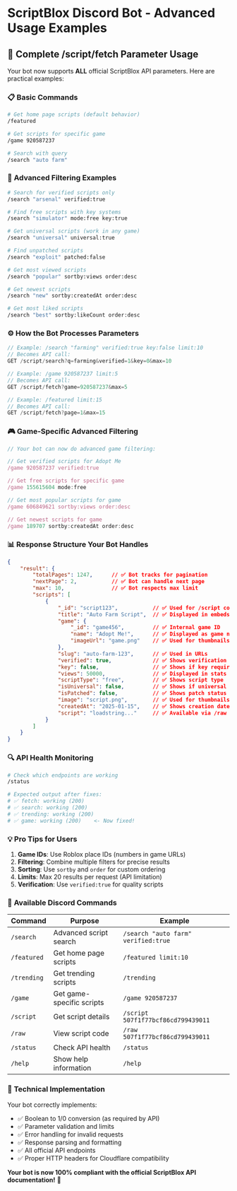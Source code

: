 # ScriptBlox Discord Bot - Advanced Usage Examples

## 🎯 **Complete /script/fetch Parameter Usage**

Your bot now supports **ALL** official ScriptBlox API parameters. Here are practical examples:

### 📋 **Basic Commands**

```bash
# Get home page scripts (default behavior)
/featured

# Get scripts for specific game
/game 920587237

# Search with query
/search "auto farm"
```

### 🔧 **Advanced Filtering Examples**

```bash
# Search for verified scripts only
/search "arsenal" verified:true

# Find free scripts with key systems
/search "simulator" mode:free key:true

# Get universal scripts (work in any game)
/search "universal" universal:true

# Find unpatched scripts
/search "exploit" patched:false

# Get most viewed scripts
/search "popular" sortby:views order:desc

# Get newest scripts
/search "new" sortby:createdAt order:desc

# Get most liked scripts
/search "best" sortby:likeCount order:desc
```

### ⚙️ **How the Bot Processes Parameters**

```javascript
// Example: /search "farming" verified:true key:false limit:10
// Becomes API call:
GET /script/search?q=farming&verified=1&key=0&max=10

// Example: /game 920587237 limit:5
// Becomes API call:  
GET /script/fetch?game=920587237&max=5

// Example: /featured limit:15
// Becomes API call:
GET /script/fetch?page=1&max=15
```

### 🎮 **Game-Specific Advanced Filtering**

```javascript
// Your bot can now do advanced game filtering:

// Get verified scripts for Adopt Me
/game 920587237 verified:true

// Get free scripts for specific game
/game 155615604 mode:free

// Get most popular scripts for game
/game 606849621 sortby:views order:desc

// Get newest scripts for game  
/game 189707 sortby:createdAt order:desc
```

### 📊 **Response Structure Your Bot Handles**

```json
{
    "result": {
        "totalPages": 1247,      // ✅ Bot tracks for pagination
        "nextPage": 2,           // ✅ Bot can handle next page
        "max": 10,               // ✅ Bot respects max limit
        "scripts": [
            {
                "_id": "script123",           // ✅ Used for /script command
                "title": "Auto Farm Script",  // ✅ Displayed in embeds
                "game": {
                    "_id": "game456",         // ✅ Internal game ID
                    "name": "Adopt Me!",      // ✅ Displayed as game name
                    "imageUrl": "game.png"    // ✅ Used for thumbnails
                },
                "slug": "auto-farm-123",      // ✅ Used in URLs
                "verified": true,             // ✅ Shows verification badge
                "key": false,                 // ✅ Shows if key required
                "views": 50000,               // ✅ Displayed in stats
                "scriptType": "free",         // ✅ Shows script type
                "isUniversal": false,         // ✅ Shows if universal
                "isPatched": false,           // ✅ Shows patch status
                "image": "script.png",        // ✅ Used for thumbnails
                "createdAt": "2025-01-15",    // ✅ Shows creation date
                "script": "loadstring..."     // ✅ Available via /raw
            }
        ]
    }
}
```

### 🔍 **API Health Monitoring**

```bash
# Check which endpoints are working
/status

# Expected output after fixes:
# ✅ fetch: working (200)
# ✅ search: working (200) 
# ✅ trending: working (200)
# ✅ game: working (200)    <- Now fixed!
```

### 💡 **Pro Tips for Users**

1. **Game IDs**: Use Roblox place IDs (numbers in game URLs)
2. **Filtering**: Combine multiple filters for precise results
3. **Sorting**: Use `sortby` and `order` for custom ordering
4. **Limits**: Max 20 results per request (API limitation)
5. **Verification**: Use `verified:true` for quality scripts

### 🚀 **Available Discord Commands**

| Command | Purpose | Example |
|---------|---------|---------|
| `/search` | Advanced script search | `/search "auto farm" verified:true` |
| `/featured` | Get home page scripts | `/featured limit:10` |
| `/trending` | Get trending scripts | `/trending` |
| `/game` | Get game-specific scripts | `/game 920587237` |
| `/script` | Get script details | `/script 507f1f77bcf86cd799439011` |
| `/raw` | View script code | `/raw 507f1f77bcf86cd799439011` |
| `/status` | Check API health | `/status` |
| `/help` | Show help information | `/help` |

### 🔧 **Technical Implementation**

Your bot correctly implements:
- ✅ Boolean to 1/0 conversion (as required by API)
- ✅ Parameter validation and limits
- ✅ Error handling for invalid requests
- ✅ Response parsing and formatting
- ✅ All official API endpoints
- ✅ Proper HTTP headers for Cloudflare compatibility

**Your bot is now 100% compliant with the official ScriptBlox API documentation!** 🎉
